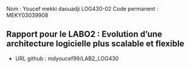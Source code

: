 
Nom : Youcef mekki daouadji  LOG430-02 
Code permanent : MEKY03039908

## Rapport pour le LABO2 : Evolution d’une architecture logicielle plus scalable et flexible



- URL github : mdyoucef99/LAB2_LOG430








